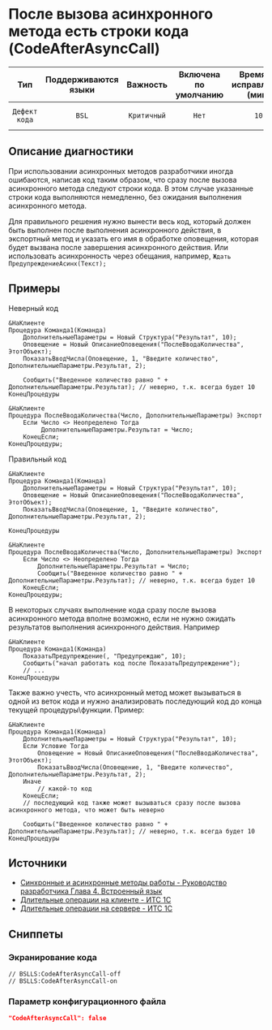 # После вызова асинхронного метода есть строки кода (CodeAfterAsyncCall)

|      Тип      |    Поддерживаются<br>языки    |  Важность   |    Включена<br>по умолчанию    |    Время на<br>исправление (мин)    |                          Теги                           |
|:-------------:|:-----------------------------:|:-----------:|:------------------------------:|:-----------------------------------:|:-------------------------------------------------------:|
| `Дефект кода` |             `BSL`             | `Критичный` |             `Нет`              |                `10`                 |       `standard`<br>`badpractice`<br>`suspicious`       |

<!-- Блоки выше заполняются автоматически, не трогать -->
## Описание диагностики
<!-- Описание диагностики заполняется вручную. Необходимо понятным языком описать смысл и схему работу -->
При использовании асинхронных методов разработчики иногда ошибаются, написав код таким образом, что сразу после вызова асинхронного метода следуют строки кода. В этом случае указанные строки кода выполняются немедленно, без ожидания выполнения асинхронного метода.

Для правильного решения нужно вынести весь код, который должен быть выполнен после выполнения асинхронного действия, в экспортный метод и указать его имя в обработке оповещения, которая будет вызвана после завершения асинхронного действия.
Или использовать асинхронность через обещания, например, `Ждать ПредупреждениеАсинх(Текст);`

## Примеры
<!-- В данном разделе приводятся примеры, на которые диагностика срабатывает, а также можно привести пример, как можно исправить ситуацию -->

Неверный код
```bsl
&НаКлиенте
Процедура Команда1(Команда)
    ДополнительныеПараметры = Новый Структура("Результат", 10);
    Оповещение = Новый ОписаниеОповещения("ПослеВводаКоличества", ЭтотОбъект);
    ПоказатьВводЧисла(Оповещение, 1, "Введите количество", ДополнительныеПараметры.Результат, 2);

    Сообщить("Введенное количество равно " + ДополнительныеПараметры.Результат); // неверно, т.к. всегда будет 10
КонецПроцедуры

&НаКлиенте
Процедура ПослеВводаКоличества(Число, ДополнительныеПараметры) Экспорт
    Если Число <> Неопределено Тогда
         ДополнительныеПараметры.Результат = Число;
    КонецЕсли;
КонецПроцедуры;
```

Правильный код
```bsl
&НаКлиенте
Процедура Команда1(Команда)
    ДополнительныеПараметры = Новый Структура("Результат", 10);
    Оповещение = Новый ОписаниеОповещения("ПослеВводаКоличества", ЭтотОбъект);
    ПоказатьВводЧисла(Оповещение, 1, "Введите количество", ДополнительныеПараметры.Результат, 2);

КонецПроцедуры

&НаКлиенте
Процедура ПослеВводаКоличества(Число, ДополнительныеПараметры) Экспорт
    Если Число <> Неопределено Тогда
        ДополнительныеПараметры.Результат = Число;
        Сообщить("Введенное количество равно " + ДополнительныеПараметры.Результат); // неверно, т.к. всегда будет 10
    КонецЕсли;
КонецПроцедуры;
```

В некоторых случаях выполнение кода сразу после вызова асинхронного метода вполне возможно, если не нужно ожидать результатов выполнения асинхронного действия.
Например
```bsl
&НаКлиенте
Процедура Команда1(Команда)
	ПоказатьПредупреждение(, "Предупреждаю", 10);
	Сообщить("начал работать код после ПоказатьПредупреждение");
    // ...
КонецПроцедуры
```

Также важно учесть, что асинхронный метод может вызываться в одной из веток кода и нужно анализировать последующий код до конца текущей процедуры\функции.
Пример:
```bsl
&НаКлиенте
Процедура Команда1(Команда)
    ДополнительныеПараметры = Новый Структура("Результат", 10);
    Если Условие Тогда
        Оповещение = Новый ОписаниеОповещения("ПослеВводаКоличества", ЭтотОбъект);
        ПоказатьВводЧисла(Оповещение, 1, "Введите количество", ДополнительныеПараметры.Результат, 2);
    Иначе
        // какой-то код
    КонецЕсли;
    // последующий код также может вызываться сразу после вызова асинхронного метода, что может быть неверно

    Сообщить("Введенное количество равно " + ДополнительныеПараметры.Результат); // неверно, т.к. всегда будет 10
КонецПроцедуры
```

## Источники
<!-- Необходимо указывать ссылки на все источники, из которых почерпнута информация для создания диагностики -->
<!-- Примеры источников

* Источник: [Стандарт: Тексты модулей](https://its.1c.ru/db/v8std#content:456:hdoc)
* Полезная информация: [Отказ от использования модальных окон](https://its.1c.ru/db/metod8dev#content:5272:hdoc)
* Источник: [Cognitive complexity, ver. 1.4](https://www.sonarsource.com/docs/CognitiveComplexity.pdf) -->
- [Синхронные и асинхронные методы работы - Руководство разработчика Глава 4. Встроенный язык](https://its.1c.ru/db/v8319doc#bookmark:dev:TI000001505)
- [Длительные операции на клиенте - ИТС 1С](https://its.1c.ru/db/v8std#content:755:hdoc)
- [Длительные операции на сервере - ИТС 1С](https://its.1c.ru/db/v8std#content:642:hdoc)

## Сниппеты

<!-- Блоки ниже заполняются автоматически, не трогать -->
### Экранирование кода

```bsl
// BSLLS:CodeAfterAsyncCall-off
// BSLLS:CodeAfterAsyncCall-on
```

### Параметр конфигурационного файла

```json
"CodeAfterAsyncCall": false
```
